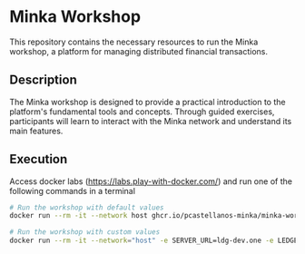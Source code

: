 # Minka Workshop

This repository contains the necessary resources to run the Minka workshop, a platform for managing distributed financial transactions.

## Description

The Minka workshop is designed to provide a practical introduction to the platform's fundamental tools and concepts. Through guided exercises, participants will learn to interact with the Minka network and understand its main features.

## Execution

Access docker labs (https://labs.play-with-docker.com/) and run one of the following commands in a terminal

```bash
# Run the workshop with default values
docker run --rm -it --network host ghcr.io/pcastellanos-minka/minka-workshop:latest bash

# Run the workshop with custom values
docker run --rm -it --network="host" -e SERVER_URL=ldg-dev.one -e LEDGER=ach ghcr.io/pcastellanos-minka/minka-workshop:latest bash
```
